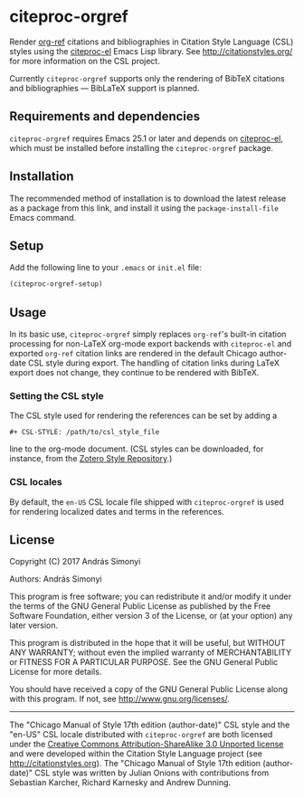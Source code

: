 # citeproc-orgref

Render [org-ref](https://github.com/jkitchin/org-ref) citations and
bibliographies in Citation Style Language (CSL) styles using the
[citeproc-el](https://github.com/andras-simonyi/citeproc-el) Emacs Lisp library.
See http://citationstyles.org/ for more information on the CSL project.

Currently `citeproc-orgref` supports only the rendering of BibTeX citations and
bibliographies — BibLaTeX support is planned.

## Requirements and dependencies

`citeproc-orgref` requires Emacs 25.1 or later and depends on
[citeproc-el](https://github.com/andras-simonyi/citeproc-el), which must be
installed before installing the `citeproc-orgref` package.

## Installation

The recommended method of installation is to download the latest release as a
package from this link, and install it using the `package-install-file` Emacs
command. 

## Setup

Add the following line to your `.emacs` or  `init.el` file:

```el
(citeproc-orgref-setup)
```

## Usage

In its basic use, `citeproc-orgref` simply replaces `org-ref`'s built-in
citation processing for non-LaTeX org-mode export backends with `citeproc-el`
and exported `org-ref` citation links are rendered in the default Chicago
author-date CSL style during export. The handling of citation links during LaTeX
export does not change, they continue to be rendered with BibTeX.

### Setting the CSL style

The CSL style used for rendering the references can be set by adding a

    #+ CSL-STYLE: /path/to/csl_style_file
	
line to the org-mode document. (CSL styles can be downloaded, for instance, from
the [Zotero Style Repository](https://www.zotero.org/styles).)

### CSL locales

By default, the `en-US` CSL locale file shipped with `citeproc-orgref` is used
for rendering localized dates and terms in the references. 

## License

Copyright (C) 2017 András Simonyi

Authors: András Simonyi

This program is free software; you can redistribute it and/or modify it under
the terms of the GNU General Public License as published by the Free Software
Foundation, either version 3 of the License, or (at your option) any later
version.

This program is distributed in the hope that it will be useful, but WITHOUT ANY
WARRANTY; without even the implied warranty of MERCHANTABILITY or FITNESS FOR A
PARTICULAR PURPOSE. See the GNU General Public License for more details.

You should have received a copy of the GNU General Public License along with
this program. If not, see http://www.gnu.org/licenses/.

---

The "Chicago Manual of Style 17th edition (author-date)" CSL style and the
"en-US" CSL locale distributed with `citeproc-orgref` are both licensed under the
[Creative Commons Attribution-ShareAlike 3.0 Unported
license](http://creativecommons.org/licenses/by-sa/3.0/) and were developed
within the Citation Style Language project (see http://citationstyles.org). The
"Chicago Manual of Style 17th edition (author-date)" CSL style was written by
Julian Onions with contributions from Sebastian Karcher, Richard Karnesky and
Andrew Dunning.
